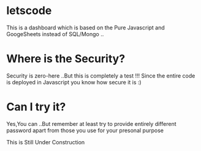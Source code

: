 # letscode
This is a dashboard which is based on the Pure Javascript and GoogeSheets instead of SQL/Mongo ..

# Where is the Security?
Security is zero-here ..But this is completely a test !!! Since the entire code is deployed in Javascript you know how secure it is :) 

# Can I try it?
Yes,You can ..But remember at least try to provide entirely different password apart from those you use for your presonal purpose

This is Still Under Construction

